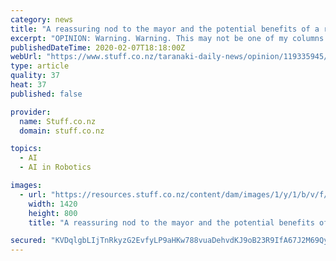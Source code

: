 ```yaml
---
category: news
title: "A reassuring nod to the mayor and the potential benefits of a robot vacuum"
excerpt: "OPINION: Warning. Warning. This may not be one of my columns. It could have been produced by something called \"AI\", which stands for artificial intelligence, or given another name – a robot. I've just read about a university lecturer who produced a credible essay by feeding a bunch of genuine ones into a computer with an AI programme."
publishedDateTime: 2020-02-07T18:18:00Z
webUrl: "https://www.stuff.co.nz/taranaki-daily-news/opinion/119335945/a-reassuring-nod-to-the-mayor-and-the-potential-benefits-of-a-robot-vacuum"
type: article
quality: 37
heat: 37
published: false

provider:
  name: Stuff.co.nz
  domain: stuff.co.nz

topics:
  - AI
  - AI in Robotics

images:
  - url: "https://resources.stuff.co.nz/content/dam/images/1/y/1/b/v/f/image.related.StuffLandscapeSixteenByNine.1420x800.1z1s7d.png/1581022612899.jpg"
    width: 1420
    height: 800
    title: "A reassuring nod to the mayor and the potential benefits of a robot vacuum"

secured: "KVDqlgbLIjTnRkyzG2EvfyLP9aHKw788vuaDehvdKJ9oB23R9IfA67J2M69QycPDbOPe6V2oG/c+XxA8vEdXH7xiIRgZpAqrfZh4jh2O5yyoFYVwDwdiqDeYZzjgMtSTKiHYyKwIIn4St/d5SXGGB6XRa4HdY+nnEdGC6jO2rtKv08PV8+odNGUxb2JTmP025CJlqXGmTau5bY0oxk8327heNAEMXcmzwrxee5SFfMO+gUrMEkpsEsZc0UXL+atCGAVeUaFkm9pxs7fQpmJNbUDUxMUIojoTjVVJjc07PGcqNDdnd4hY7o7YQwtjGjka;HlG9zbqtNG2laAvZVwRf9g=="
---
```


